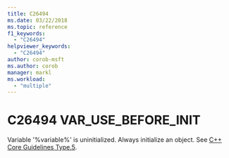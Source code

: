 ```yaml
---
title: C26494
ms.date: 03/22/2018
ms.topic: reference
f1_keywords:
  - "C26494"
helpviewer_keywords:
  - "C26494"
author: corob-msft
ms.author: corob
manager: markl
ms.workload:
  - "multiple"
---
```

# C26494 VAR_USE_BEFORE_INIT

Variable '%variable%' is uninitialized. Always initialize an object. See [C++ Core Guidelines Type.5](https://github.com/isocpp/CppCoreGuidelines/blob/master/CppCoreGuidelines.md#SS-type).
